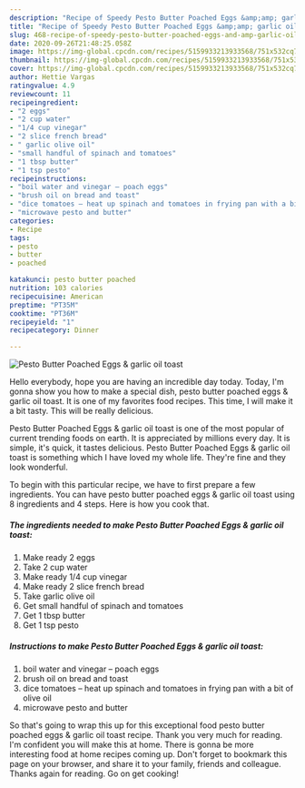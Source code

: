 ```yaml
---
description: "Recipe of Speedy Pesto Butter Poached Eggs &amp;amp; garlic oil toast"
title: "Recipe of Speedy Pesto Butter Poached Eggs &amp;amp; garlic oil toast"
slug: 468-recipe-of-speedy-pesto-butter-poached-eggs-and-amp-garlic-oil-toast
date: 2020-09-26T21:48:25.058Z
image: https://img-global.cpcdn.com/recipes/5159933213933568/751x532cq70/pesto-butter-poached-eggs-garlic-oil-toast-recipe-main-photo.jpg
thumbnail: https://img-global.cpcdn.com/recipes/5159933213933568/751x532cq70/pesto-butter-poached-eggs-garlic-oil-toast-recipe-main-photo.jpg
cover: https://img-global.cpcdn.com/recipes/5159933213933568/751x532cq70/pesto-butter-poached-eggs-garlic-oil-toast-recipe-main-photo.jpg
author: Hettie Vargas
ratingvalue: 4.9
reviewcount: 11
recipeingredient:
- "2 eggs"
- "2 cup water"
- "1/4 cup vinegar"
- "2 slice french bread"
- " garlic olive oil"
- "small handful of spinach and tomatoes"
- "1 tbsp butter"
- "1 tsp pesto"
recipeinstructions:
- "boil water and vinegar – poach eggs"
- "brush oil on bread and toast"
- "dice tomatoes – heat up spinach and tomatoes in frying pan with a bit of olive oil"
- "microwave pesto and butter"
categories:
- Recipe
tags:
- pesto
- butter
- poached

katakunci: pesto butter poached 
nutrition: 103 calories
recipecuisine: American
preptime: "PT35M"
cooktime: "PT36M"
recipeyield: "1"
recipecategory: Dinner

---
```



![Pesto Butter Poached Eggs &amp; garlic oil toast](https://img-global.cpcdn.com/recipes/5159933213933568/751x532cq70/pesto-butter-poached-eggs-garlic-oil-toast-recipe-main-photo.jpg)

Hello everybody, hope you are having an incredible day today. Today, I'm gonna show you how to make a special dish, pesto butter poached eggs &amp; garlic oil toast. It is one of my favorites food recipes. This time, I will make it a bit tasty. This will be really delicious.



Pesto Butter Poached Eggs &amp; garlic oil toast is one of the most popular of current trending foods on earth. It is appreciated by millions every day. It is simple, it's quick, it tastes delicious. Pesto Butter Poached Eggs &amp; garlic oil toast is something which I have loved my whole life. They're fine and they look wonderful.


To begin with this particular recipe, we have to first prepare a few ingredients. You can have pesto butter poached eggs &amp; garlic oil toast using 8 ingredients and 4 steps. Here is how you cook that.

<!--inarticleads1-->

##### The ingredients needed to make Pesto Butter Poached Eggs &amp; garlic oil toast:

1. Make ready 2 eggs
1. Take 2 cup water
1. Make ready 1/4 cup vinegar
1. Make ready 2 slice french bread
1. Take  garlic olive oil
1. Get small handful of spinach and tomatoes
1. Get 1 tbsp butter
1. Get 1 tsp pesto




<!--inarticleads2-->

##### Instructions to make Pesto Butter Poached Eggs &amp; garlic oil toast:

1. boil water and vinegar – poach eggs
1. brush oil on bread and toast
1. dice tomatoes – heat up spinach and tomatoes in frying pan with a bit of olive oil
1. microwave pesto and butter




So that's going to wrap this up for this exceptional food pesto butter poached eggs &amp; garlic oil toast recipe. Thank you very much for reading. I'm confident you will make this at home. There is gonna be more interesting food at home recipes coming up. Don't forget to bookmark this page on your browser, and share it to your family, friends and colleague. Thanks again for reading. Go on get cooking!
